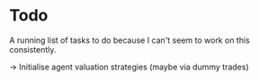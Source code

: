 # Todo

A running list of tasks to do because I can't seem to work on this consistently.

 -> Initialise agent valuation strategies (maybe via dummy trades)
